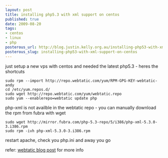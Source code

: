 ```yaml
--- 
layout: post
title: installing php5.3 with xml support on centos
published: true
date: 2009-08-20
tags: 
- centos
- linux
- php
posterous_url: http://blog.justin.kelly.org.au/installing-php53-with-xml-support-on-centos
posterous_slug: installing-php53-with-xml-support-on-centos
---
```


just setup a new vps with centos and needed the latest php5.3 - heres the shortcuts

```
sudo rpm --import http://repo.webtatic.com/yum/RPM-GPG-KEY-webtatic-andy
cd /etc/yum.repos.d/
sudo wget http://repo.webtatic.com/yum/webtatic.repo
sudo yum --enablerepo=webtatic update php
```

php-xml is not availble in the webtatic repo - you can manually download the rpm from fubra with wget

```
sudo wget http://mirror.fubra.com/php-5.3-repo/5/i386/php-xml-5.3.0-3.i386.rpm
sudo rpm -ivh php-xml-5.3.0-3.i386.rpm
```

restart apache, check you php.ini and away you go

refer: [webtatic blog post](http://www.webtatic.com/blog/2009/06/php-530-on-centos-5/) for more info
